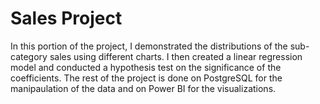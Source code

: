 # Sales Project
In this portion of the project, I demonstrated the distributions of the sub-category sales using different charts. I then created a linear regression model and conducted a hypothesis test on the significance of the coefficients.
The rest of the project is done on PostgreSQL for the manipaulation of the data and on Power BI for the visualizations.
